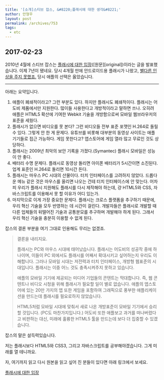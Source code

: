 ```yaml
---
title: '[소개]스티브 잡스, &#8220;플래시에 대한 생각&#8221;'
author: 안형우
layout: post
permalink: /archives/753
tags:
  - etc
---
```


## 2017-02-23

2010년 4월에 스티브 잡스는 [플래시에 대한 입장][번역링크]([원문][original])이라는 글을 발표했습니다. 이제 7년이 됐네요. 당시 4개월 만에 안드로이드용 플래시가 나왔고, [별다른 인상을 주지 못했죠.][flash-on-android] 당시 애플의 선택은 옳았습니다. 

[flash-on-android]: /archives/754

---

아래는 요약입니다.

1.  애플이 폐쇄적이라고? 그런 부분도 있다. 하지만 플래시도 폐쇄적이다. 플래시는 어도비 제품에서만 지원한다. 많이들 사용한다고 개방적이라고 말하면 쓰나. 오히려 애플은 HTML5 확산에 기여한 Webkit 기술을 개방함으로써 모바일 웹브라우저의 표준을 세웠다.
2.  플래시가 없으면 비디오를 못 본다? 그런 비디오들 전부 표준 포맷인 H.264로 돌릴 수 있다. 그렇게 안 한 게 문제다. 유튜브를 비롯해 대부분의 동영상 사이트는 애플 기기들로 접근 가능하다. 게임 못한다고? 앱스토어에 게임 열라 많고 무료인 것도 상당하다.
3.  플래시는 2009년 최악의 보안 기록을 가졌다.(Symantec) 플래시 모바일은 성능이 안 좋다.
4.  배터리 수명 문제다. 플래시로 동영상 돌리면 아이폰 배터리가 5시간이면 소진된다. 업계 표준인 H.264로 돌리면 10시간 돈다.
5.  플래시는 마우스 PC 시대의 산물이다. 터치 인터페이스를 고려하지 않았다. 드롭다운 메뉴 같은 것은 마우스를 올리면 나오는 건테 터치 인터페이스에 안 맞는다. 어차피 우리가 플래시 지원해도 플래시를 다시 제작해야 하는데, 걍 HTML5와 CSS, 자바스크립트를 이용해서 못 할 이유가 어디 있는가.
6.  마지막으로 이게 가장 중요한 문제다. 플래시는 크로스 플랫폼을 추구하기 때문에, 우리 혁신 기술을 모두 반영하는 데 시간이 걸린다. 개발자들은 플래시로 개발할 때 다른 업체들의 뒤떨어진 기술과 공통분모를 추구하며 개발해야 하게 된다. 그래서 우리 혁신 기술을 충분히 이용할 수 없게 된다. 

잡스의 결론 부분을 여기 그대로 인용해도 무리는 없겠죠.

> 결론을 내리지요. 
> 
> 플래시는 PC와 마우스 시대에 태어났습니다. 플래시는 어도비의 성공작 중에 하나이며, 이들이 PC 외에서도 플래시를 어째서 확대시키고 싶어하는지 우리도 이해합니다. 그러나 모바일 시대는 저전력과 터치 인터페이스, 개방형 웹표준의 시대입니다. 플래시는 이중 어느 것도 충족시켜주지 못하고 있습니다.
> 
> 애플의 모바일 기기에 제공되는 미디어 기업들의 콘텐트는 막대합니다. 즉, 웹 콘텐트나 비디오 시청을 위해 플래시가 필요할 일이 별로 없습니다. 애플의 앱스토어에 있는 20만 가지의 앱 또한 게임을 포함하여 그래픽으로 풍부한 애플리케이션을 만드는데 플래시를 필요로하지 않았습니다.
> 
> HTML5처럼 모바일 시대에 맞춰서 새로 나온 개방표준이 모바일 기기에서 승리할 것입니다. (PC도 마찬가지입니다.) 어도비 또한 애플보고 과거를 떠나버렸다고 비판하는 대신, 미래에 훌륭한 HTML5 툴을 만드는데 보다 더 집중할 수 있겠습니다.

잡스의 말은 설득력있습니다.

저는 플래시보다 HTML5와 CSS3, 그리고 자바스크립트를 공부해야겠습니다. 그게 미래를 열 테니까요.

자, 여기까지 읽고 다시 원본을 읽고 싶어 진 분들이 있다면 아래 링크에서 보세요.

[플래시에 대한 입장][번역링크]  



[번역링크]: https://snupiie.wordpress.com/2010/06/02/%EB%B2%88%EC%97%AD-%EC%A0%84%EB%AC%B8-%ED%94%8C%EB%9E%98%EC%8B%9C%EC%97%90-%EB%8C%80%ED%95%9C-%EC%9E%85%EC%9E%A5-%EC%8A%A4%ED%8B%B0%EB%B8%8C-%EC%9E%A1%EC%8A%A4/
[origianal]: http://www.apple.com/hotnews/thoughts-on-flash/